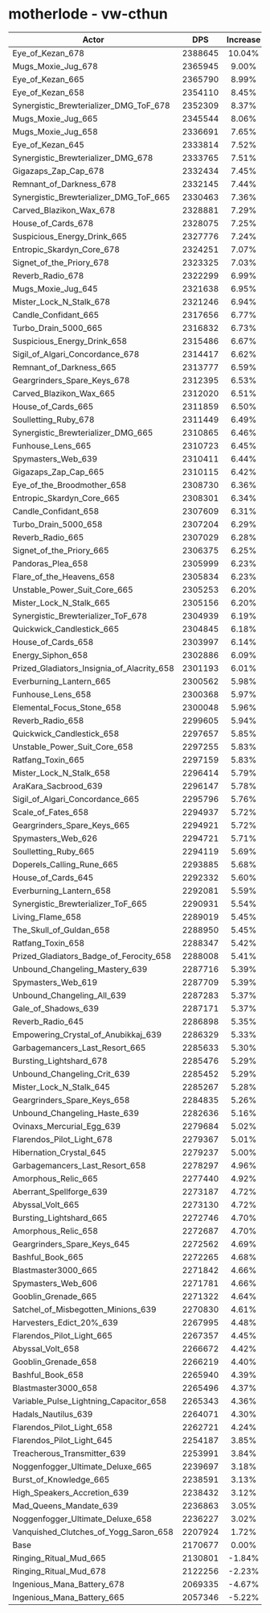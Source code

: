 # motherlode - vw-cthun
| Actor | DPS | Increase |
|---|:---:|:---:|
|Eye_of_Kezan_678|2388645|10.04%|
|Mugs_Moxie_Jug_678|2365945|9.00%|
|Eye_of_Kezan_665|2365790|8.99%|
|Eye_of_Kezan_658|2354110|8.45%|
|Synergistic_Brewterializer_DMG_ToF_678|2352309|8.37%|
|Mugs_Moxie_Jug_665|2345544|8.06%|
|Mugs_Moxie_Jug_658|2336691|7.65%|
|Eye_of_Kezan_645|2333814|7.52%|
|Synergistic_Brewterializer_DMG_678|2333765|7.51%|
|Gigazaps_Zap_Cap_678|2332434|7.45%|
|Remnant_of_Darkness_678|2332145|7.44%|
|Synergistic_Brewterializer_DMG_ToF_665|2330463|7.36%|
|Carved_Blazikon_Wax_678|2328881|7.29%|
|House_of_Cards_678|2328075|7.25%|
|Suspicious_Energy_Drink_665|2327776|7.24%|
|Entropic_Skardyn_Core_678|2324251|7.07%|
|Signet_of_the_Priory_678|2323325|7.03%|
|Reverb_Radio_678|2322299|6.99%|
|Mugs_Moxie_Jug_645|2321638|6.95%|
|Mister_Lock_N_Stalk_678|2321246|6.94%|
|Candle_Confidant_665|2317656|6.77%|
|Turbo_Drain_5000_665|2316832|6.73%|
|Suspicious_Energy_Drink_658|2315486|6.67%|
|Sigil_of_Algari_Concordance_678|2314417|6.62%|
|Remnant_of_Darkness_665|2313777|6.59%|
|Geargrinders_Spare_Keys_678|2312395|6.53%|
|Carved_Blazikon_Wax_665|2312020|6.51%|
|House_of_Cards_665|2311859|6.50%|
|Soulletting_Ruby_678|2311449|6.49%|
|Synergistic_Brewterializer_DMG_665|2310865|6.46%|
|Funhouse_Lens_665|2310723|6.45%|
|Spymasters_Web_639|2310411|6.44%|
|Gigazaps_Zap_Cap_665|2310115|6.42%|
|Eye_of_the_Broodmother_658|2308730|6.36%|
|Entropic_Skardyn_Core_665|2308301|6.34%|
|Candle_Confidant_658|2307609|6.31%|
|Turbo_Drain_5000_658|2307204|6.29%|
|Reverb_Radio_665|2307029|6.28%|
|Signet_of_the_Priory_665|2306375|6.25%|
|Pandoras_Plea_658|2305999|6.23%|
|Flare_of_the_Heavens_658|2305834|6.23%|
|Unstable_Power_Suit_Core_665|2305253|6.20%|
|Mister_Lock_N_Stalk_665|2305156|6.20%|
|Synergistic_Brewterializer_ToF_678|2304939|6.19%|
|Quickwick_Candlestick_665|2304845|6.18%|
|House_of_Cards_658|2303997|6.14%|
|Energy_Siphon_658|2302886|6.09%|
|Prized_Gladiators_Insignia_of_Alacrity_658|2301193|6.01%|
|Everburning_Lantern_665|2300562|5.98%|
|Funhouse_Lens_658|2300368|5.97%|
|Elemental_Focus_Stone_658|2300048|5.96%|
|Reverb_Radio_658|2299605|5.94%|
|Quickwick_Candlestick_658|2297657|5.85%|
|Unstable_Power_Suit_Core_658|2297255|5.83%|
|Ratfang_Toxin_665|2297159|5.83%|
|Mister_Lock_N_Stalk_658|2296414|5.79%|
|AraKara_Sacbrood_639|2296147|5.78%|
|Sigil_of_Algari_Concordance_665|2295796|5.76%|
|Scale_of_Fates_658|2294937|5.72%|
|Geargrinders_Spare_Keys_665|2294921|5.72%|
|Spymasters_Web_626|2294721|5.71%|
|Soulletting_Ruby_665|2294119|5.69%|
|Doperels_Calling_Rune_665|2293885|5.68%|
|House_of_Cards_645|2292332|5.60%|
|Everburning_Lantern_658|2292081|5.59%|
|Synergistic_Brewterializer_ToF_665|2290931|5.54%|
|Living_Flame_658|2289019|5.45%|
|The_Skull_of_Guldan_658|2288950|5.45%|
|Ratfang_Toxin_658|2288347|5.42%|
|Prized_Gladiators_Badge_of_Ferocity_658|2288008|5.41%|
|Unbound_Changeling_Mastery_639|2287716|5.39%|
|Spymasters_Web_619|2287709|5.39%|
|Unbound_Changeling_All_639|2287283|5.37%|
|Gale_of_Shadows_639|2287171|5.37%|
|Reverb_Radio_645|2286898|5.35%|
|Empowering_Crystal_of_Anubikkaj_639|2286329|5.33%|
|Garbagemancers_Last_Resort_665|2285633|5.30%|
|Bursting_Lightshard_678|2285476|5.29%|
|Unbound_Changeling_Crit_639|2285452|5.29%|
|Mister_Lock_N_Stalk_645|2285267|5.28%|
|Geargrinders_Spare_Keys_658|2284835|5.26%|
|Unbound_Changeling_Haste_639|2282636|5.16%|
|Ovinaxs_Mercurial_Egg_639|2279684|5.02%|
|Flarendos_Pilot_Light_678|2279367|5.01%|
|Hibernation_Crystal_645|2279237|5.00%|
|Garbagemancers_Last_Resort_658|2278297|4.96%|
|Amorphous_Relic_665|2277440|4.92%|
|Aberrant_Spellforge_639|2273187|4.72%|
|Abyssal_Volt_665|2273130|4.72%|
|Bursting_Lightshard_665|2272746|4.70%|
|Amorphous_Relic_658|2272687|4.70%|
|Geargrinders_Spare_Keys_645|2272562|4.69%|
|Bashful_Book_665|2272265|4.68%|
|Blastmaster3000_665|2271842|4.66%|
|Spymasters_Web_606|2271781|4.66%|
|Gooblin_Grenade_665|2271322|4.64%|
|Satchel_of_Misbegotten_Minions_639|2270830|4.61%|
|Harvesters_Edict_20%_639|2267995|4.48%|
|Flarendos_Pilot_Light_665|2267357|4.45%|
|Abyssal_Volt_658|2266672|4.42%|
|Gooblin_Grenade_658|2266219|4.40%|
|Bashful_Book_658|2265940|4.39%|
|Blastmaster3000_658|2265496|4.37%|
|Variable_Pulse_Lightning_Capacitor_658|2265343|4.36%|
|Hadals_Nautilus_639|2264071|4.30%|
|Flarendos_Pilot_Light_658|2262721|4.24%|
|Flarendos_Pilot_Light_645|2254187|3.85%|
|Treacherous_Transmitter_639|2253991|3.84%|
|Noggenfogger_Ultimate_Deluxe_665|2239697|3.18%|
|Burst_of_Knowledge_665|2238591|3.13%|
|High_Speakers_Accretion_639|2238432|3.12%|
|Mad_Queens_Mandate_639|2236863|3.05%|
|Noggenfogger_Ultimate_Deluxe_658|2236227|3.02%|
|Vanquished_Clutches_of_Yogg_Saron_658|2207924|1.72%|
|Base|2170677|0.00%|
|Ringing_Ritual_Mud_665|2130801|-1.84%|
|Ringing_Ritual_Mud_678|2122256|-2.23%|
|Ingenious_Mana_Battery_678|2069335|-4.67%|
|Ingenious_Mana_Battery_665|2057346|-5.22%|
